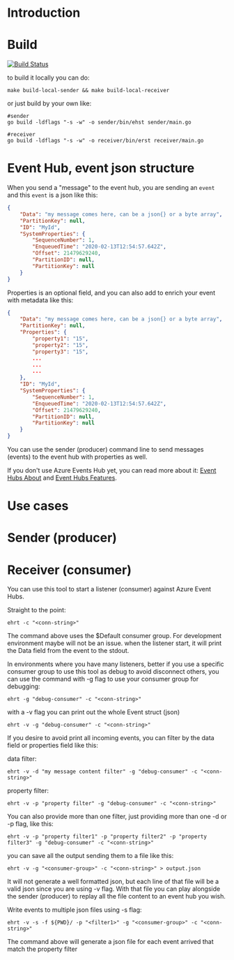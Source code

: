# Introduction

# Build

[![Build Status](https://dev.azure.com/fafg/eh-sender-receiver/_apis/build/status/fafg.eh-sender-receiver?branchName=master)](https://dev.azure.com/fafg/eh-sender-receiver/_build/latest?definitionId=3&branchName=master)

to build it locally you can do:
```shell script
make build-local-sender && make build-local-receiver
```

or just build by your own like:
```shell script
#sender
go build -ldflags "-s -w" -o sender/bin/ehst sender/main.go

#receiver
go build -ldflags "-s -w" -o receiver/bin/erst receiver/main.go
```

# Event Hub, event json structure

When you send a "message" to the event hub, you are sending an ```event``` and this ```event``` is a json like this:

```json
{
    "Data": "my message comes here, can be a json{} or a byte array",
    "PartitionKey": null,
    "ID": "MyId",
    "SystemProperties": {
        "SequenceNumber": 1,
        "EnqueuedTime": "2020-02-13T12:54:57.642Z",
        "Offset": 21479629240,
        "PartitionID": null,
        "PartitionKey": null
    }
}
```

Properties is an optional field, and you can also add to enrich your event with metadata like this:

```json
{
    "Data": "my message comes here, can be a json{} or a byte array",
    "PartitionKey": null,
    "Properties": {
        "property1": "15",
        "property2": "15",
        "property3": "15",
        ...
        ...
        ...
    },
    "ID": "MyId",
    "SystemProperties": {
        "SequenceNumber": 1,
        "EnqueuedTime": "2020-02-13T12:54:57.642Z",
        "Offset": 21479629240,
        "PartitionID": null,
        "PartitionKey": null
    }
}
```

You can use the sender (producer) command line to send messages (events) to the event hub with properties as well.

If you don't use Azure Events Hub yet, you can read more about it: [Event Hubs About](https://docs.microsoft.com/en-us/azure/event-hubs/event-hubs-about) and
[Event Hubs Features](https://docs.microsoft.com/en-us/azure/event-hubs/event-hubs-features).

# Use cases

# Sender (producer)

# Receiver (consumer)

You can use this tool to start a listener (consumer) against Azure Event Hubs.

Straight to the point:

```shell script
ehrt -c "<conn-string>" 
```

The command above uses the $Default consumer group. For development environment maybe will not be an issue.
when the listener start, it will print the Data field from the event to the stdout.

In environments where you have many listeners, better if you use a specific consumer group to use this tool as debug 
to avoid disconnect others, you can use the command with -g flag to use your consumer group for debugging:
```shell script
ehrt -g "debug-consumer" -c "<conn-string>" 
```

with a -v flag you can print out the whole Event struct (json)
```shell script
ehrt -v -g "debug-consumer" -c "<conn-string>" 
```
If you desire to avoid print all incoming events, you can filter by the data field or properties field like this:

data filter:
```shell script
ehrt -v -d "my message content filter" -g "debug-consumer" -c "<conn-string>"
```
property filter:
```shell script
ehrt -v -p "property filter" -g "debug-consumer" -c "<conn-string>"
```

You can also provide more than one filter, just providing more than one -d or -p flag, like this:
```shell script
ehrt -v -p "property filter1" -p "property filter2" -p "property filter3" -g "debug-consumer" -c "<conn-string>"
```
you can save all the output sending them to a file like this:
```shell script
ehrt -v -g "<consumer-group>" -c "<conn-string>" > output.json
```
It will not generate a well formatted json, but each line of that file will be a valid json since you are using -v flag.
With that file you can play alongside the sender (producer) to replay all the file content to an event hub you wish.

Write events to multiple json files using -s flag:
```shell script
ehrt -v -s -f ${PWD}/ -p "<filter1>" -g "<consumer-group>" -c "<conn-string>"
```
The command above will generate a json file for each event arrived that match the property filter
